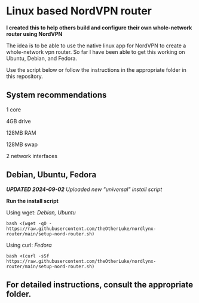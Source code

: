 # Linux based NordVPN router

**I created this to help others build and configure their own whole-network router using NordVPN**

The idea is to be able to use the native linux app for NordVPN to create a whole-network vpn router. So far I have been able to get this working on Ubuntu, Debian, and Fedora.

Use the script below or follow the instructions in the appropriate folder in this repository.

## System recommendations

1 core

4GB drive

128MB RAM

128MB swap

2 network interfaces

## Debian, Ubuntu, Fedora

***UPDATED 2024-09-02*** *Uploaded new "universal" install script*

**Run the install script**

Using wget: *Debian, Ubuntu*

`bash <(wget -qO - https://raw.githubusercontent.com/theOtherLuke/nordlynx-router/main/setup-nord-router.sh)`

Using curl: *Fedora*

`bash <(curl -sSf https://raw.githubusercontent.com/theOtherLuke/nordlynx-router/main/setup-nord-router.sh)`

## For detailed instructions, consult the appropriate folder.

